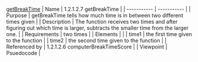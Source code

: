 [getBreakTime](TeamTwoFiles/getBreakTime.txt)
| Name | 1.2.1.2.7 getBreakTime |
| ----------- | ----------- |
| Purpose | getBreakTime tells how much time is in between two different times given |
| Description | The function receives two times and after figuring out which time is larger, subtracts the smaller time from the larger one. |
| Requirements | two times |
| Elements |  |
| time1 | the first time given to the function |
| time2 | the second time given to the function |
| Referenced by | 1.2.1.2.6 computerBreakTimeScore |
| Viewpoint | Psuedocode |
